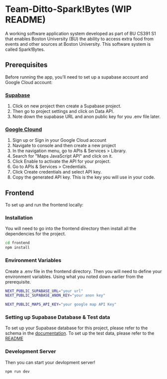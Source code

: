 # Team-Ditto-Spark!Bytes (WIP README)
A working software application system developed as part of BU CS391 S1 that enables Boston University (BU) the ability to access extra food from events and other sources at Boston University. This software system is called Spark!Bytes.

## Prerequisites

Before running the app, you’ll need to set up a supabase account and Google Cloud account:

### [Supabase](https://supabase.com)

1. Click on new project then create a Supabase project.
2. Then go to project settings and click on Data API.
3. Note down the supabase URL and anon public key for you .env file later.

### [Google Clound](https://cloud.google.com/)
1. Sign up or Sign in your Google Cloud account
2. Navigate to console and then create a new project
3. In the navigation menu, go to APIs & Services > Library.
4. Search for "Maps JavaScript API" and click on it.
5. Click Enable to activate the API for your project.
6. Go to APIs & Services > Credentials.
7. Click Create credentials and select API key.
8. Copy the generated API key. This is the key you will use in your code.

## Frontend

To set up and run the frontend locally:

### Installation

You will need to go into the frontend directory then install all the dependencies for the project.

```bash
cd frontend
npm install
```

### Environment Variables

Create a .env file in the frontend directory. Then you will need to define your environment variables. Using what you noted down earlier from the prerequisite.

```bash
NEXT_PUBLIC_SUPABASE_URL="your url"
NEXT_PUBLIC_SUPABASE_ANON_KEY="your anon key"

NEXT_PUBLIC_MAPS_API_KEY="your google map API Key"
```

### Setting up Supabase Database & Test data

To set up your Supabase database for this project, please refer to the schema in the [documentation](../Documentation.pdf). To set up the test data, please refer to the [README](../testdata/README.md)


### Development Server

Then you can start your devlopment server!

```bash
npm run dev
```
